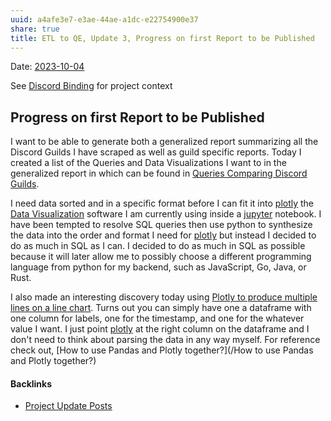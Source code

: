 ```yaml
---
uuid: a4afe3e7-e3ae-44ae-a1dc-e22754900e37
share: true
title: ETL to QE, Update 3, Progress on first Report to be Published
---
```

Date: [2023-10-04](/2023-10-04)

See [Discord Binding](/1c376bfd-75ef-4c0d-9e23-3680653de55f) for project context
## Progress on first Report to be Published

I want to be able to generate both a generalized report summarizing all the Discord Guilds I have scraped as well as guild specific reports. Today I created a list of the Queries and Data Visualizations I want to in the generalized report in which can be found in [Queries Comparing Discord Guilds](/0c4bbdac-febf-4e8e-861f-c36ef88a71c9).

I need data sorted and in a specific format before I can fit it into [plotly](/plotly) the [Data Visualization](/ef29cab3-4aef-413f-b603-29cfeedd290d) software I am currently using inside a [jupyter](/14b19809-58b0-44c8-a719-c50badebb08c) notebook. I have been tempted to resolve SQL queries then use python to synthesize the data into the order and format I need for [plotly](/plotly) but instead I decided to do as much in SQL as I can. I decided to do as much in SQL as possible because it will later allow me to possibly choose a different programming language from python for my backend, such as JavaScript, Go, Java, or Rust.

I also made an interesting discovery today using [Plotly to produce multiple lines on a line chart](https://plotly.com/python/line-charts/). Turns out you can simply have one a dataframe with one column for labels, one for the timestamp, and one for the whatever value I want. I just point [plotly](/plotly) at the right column on the dataframe and I don't need to think about parsing the data in any way myself. For reference check out, [How to use Pandas and Plotly together?](/How to use Pandas and Plotly together?)




#### Backlinks

* [Project Update Posts](/4c45797f-8d43-4277-a5c1-de8df9aa7876)